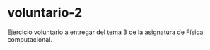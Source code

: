 # voluntario-2
Ejercicio voluntario a entregar del tema 3 de la asignatura de Física computacional.
